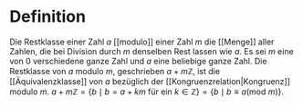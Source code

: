 # Definition
Die Restklasse einer Zahl $a$ [[modulo]] einer Zahl $m$ die [[Menge]] aller Zahlen, die bei Division durch $m$ denselben Rest lassen wie $a$.
Es sei $m$ eine von $0$ verschiedene ganze Zahl und $a$ eine beliebige ganze Zahl. Die Restklasse von $a$ modulo $m$, geschrieben $a + m\mathbb Z$, ist die [[Äquivalenzklasse]] von $a$ bezüglich der [[Kongruenzrelation|Kongruenz]] modulo $m$. 
$a + m\mathbb Z = \{b \mid b = a + km \text{ für ein } k \in \mathbb Z\} = \{b\mid b \equiv a(\textrm{mod}\  m)\}$.

